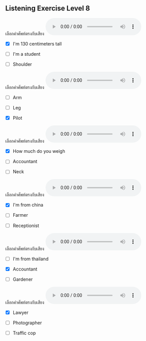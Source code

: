 ## Listening Exercise Level 8

เลือกคำศัพท์ตรงกับเสียง  ![](/media/audio/I'm&#x20;130&#x20;centimeters&#x20;tall.mp3) 
 - [x] I'm 130 centimeters tall
 - [ ] I'm a student
 - [ ] Shoulder


เลือกคำศัพท์ตรงกับเสียง  ![](/media/audio/pilot.mp3) 
 - [ ] Arm
 - [ ] Leg
 - [x] Pilot


เลือกคำศัพท์ตรงกับเสียง  ![](/media/audio/How&#x20;much&#x20;do&#x20;you&#x20;weigh.mp3) 
 - [x] How much do you weigh
 - [ ] Accountant
 - [ ] Neck


เลือกคำศัพท์ตรงกับเสียง  ![](/media/audio/I'm&#x20;from&#x20;China.mp3) 
 - [x] I'm from china
 - [ ] Farmer
 - [ ] Receptionist


เลือกคำศัพท์ตรงกับเสียง  ![](/media/audio/accountant.mp3) 
 - [ ] I'm from thailand
 - [x] Accountant
 - [ ] Gardener


เลือกคำศัพท์ตรงกับเสียง  ![](/media/audio/lawyer.mp3) 
 - [x] Lawyer
 - [ ] Photographer
 - [ ] Traffic cop

